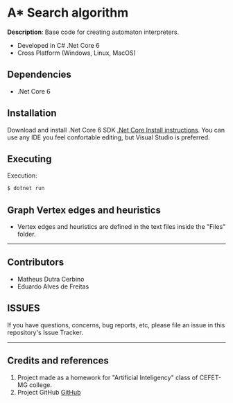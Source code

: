 # A* Search algorithm

**Description**:  Base code for creating automaton interpreters.

  - Developed in C# .Net Core 6
  - Cross Platform (Windows, Linux, MacOS)

## Dependencies

  - .Net Core 6

## Installation

Download and install .Net Core 6 SDK [.Net Core Install instructions](https://dotnet.microsoft.com/en-us/download).
You can use any IDE you feel confortable editing, but Visual Studio is preferred.

## Executing
Execution:
````bash
$ dotnet run
````
## Graph Vertex edges and heuristics

- Vertex edges and heuristics are defined in the text files inside the "Files" folder.

----

## Contributors

- Matheus Dutra Cerbino
- Eduardo Alves de Freitas

## ISSUES

If you have questions, concerns, bug reports, etc, please file an issue in this repository's Issue Tracker.

----

## Credits and references

1. Project made as a homework for "Artificial Inteligency" class of CEFET-MG college.
2. Project GitHub [GitHub](https://github.com/Pinacolada8/Search_A-Star)
